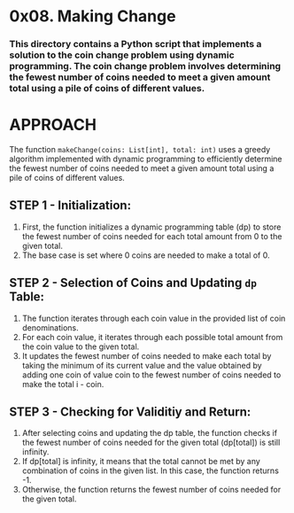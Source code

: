 # 0x08. Making Change

### This directory contains a Python script that implements a solution to the coin change problem using dynamic programming. The coin change problem involves determining the fewest number of coins needed to meet a given amount total using a pile of coins of different values.

# APPROACH
The function `makeChange(coins: List[int], total: int)` uses a greedy algorithm implemented with dynamic programming to efficiently determine the fewest number of coins needed to meet a given amount total using a pile of coins of different values.

## STEP 1 - Initialization:
1. First, the function initializes a dynamic programming table (dp) to store the fewest number of coins needed for each total amount from 0 to the given total.
2. The base case is set where 0 coins are needed to make a total of 0.

## STEP 2 - Selection of Coins and Updating `dp` Table:
1. The function iterates through each coin value in the provided list of coin denominations.
2. For each coin value, it iterates through each possible total amount from the coin value to the given total.
3. It updates the fewest number of coins needed to make each total by taking the minimum of its current value and the value obtained by adding one coin of value coin to the fewest number of coins needed to make the total i - coin.

## STEP 3 - Checking for Validitiy and Return:
1. After selecting coins and updating the dp table, the function checks if the fewest number of coins needed for the given total (dp[total]) is still infinity.
2. If dp[total] is infinity, it means that the total cannot be met by any combination of coins in the given list. In this case, the function returns -1.
3. Otherwise, the function returns the fewest number of coins needed for the given total.
